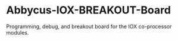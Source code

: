 # Abbycus-IOX-BREAKOUT-Board
Programming, debug, and breakout board for the IOX co-processor modules.
